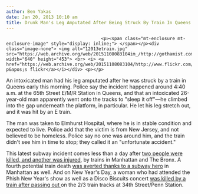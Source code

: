 ```yaml
---
author: Ben Yakas
date: Jan 20, 2013 10:10 am
title: Drunk Man's Leg Amputated After Being Struck By Train In Queens
---
```


	
										<p><span class="mt-enclosure mt-enclosure-image" style="display: inline;"> </span></p><div class="image-none"> <img alt="12013etrain.jpg" src="https://web.archive.org/web/20151108083104im_/http://gothamist.com/attachments/byakas/12013etrain.jpg" width="640" height="453"> <br> <i> <a href="https://web.archive.org/web/20151108083104/http://www.flickr.com/photos/cityraven/4273564897/">vitaliy p&apos;s flickr</a></i></div> <p></p>

<p>An intoxicated man had his leg amputated after he was struck by a train in Queens early this morning. Police say the incident happened around 4:40 a.m. at the 65th Street E/M/R Station in Queens, and that an intoxicated 26-year-old man apparently went onto the tracks to &quot;sleep it off&quot;&#x2014;he climbed into the gap underneath the platform, in particular. He let his leg stretch out, and it was hit by an E train.</p>

<p>The man was taken to Elmhurst Hospital, where he is in stable condition and expected to live. Police add that the victim is from New Jersey, and not believed to be homeless. Police say no one was around him, and the train didn&apos;t see him in time to stop; they called it an &quot;unfortunate accident.&quot;</p>

<p>This latest subway incident comes less than a day after <a href="https://web.archive.org/web/20151108083104/http://gothamist.com/2013/01/19/two_people_killed_another_hurt_in_t.php">two people were killed, and another was injured</a>, by trains in Manhattan and The Bronx. A fourth potential train death <a href="https://web.archive.org/web/20151108083104/http://gothamist.com/2013/01/19/subway_hero_saved_elderly_man_from.php">was averted thanks to a subway hero</a> in Manhattan as well. And on New Year&apos;s Day, a woman who had attended the Phish New Year&apos;s show as well as a Disco Biscuits concert <a href="https://web.archive.org/web/20151108083104/http://gothamist.com/2013/01/04/woman_passed_out_on_subway_tracks_a.php">was killed by a train after passing out </a>on the 2/3 train tracks at 34th Street/Penn Station.</p>					
										
									
				